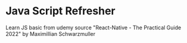 # Java Script Refresher
Learn JS basic from udemy source "React-Native - The Practical Guide 2022" by Maximillian Schwarzmuller
